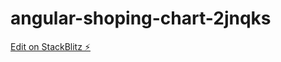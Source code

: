 # angular-shoping-chart-2jnqks

[Edit on StackBlitz ⚡️](https://stackblitz.com/edit/angular-shoping-chart-2jnqks)